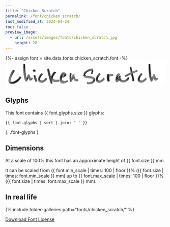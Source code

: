 ```yaml
---
title: "Chicken Scratch"
permalink: /font/chicken_scratch/
last_modified_at: 2024-04-24
toc: false
preview_image:
  - url: /assets/images/fonts/chicken_scratch.jpg
    height: 28
---
```

{%- assign font = site.data.fonts.chicken_scratch.font -%}
![chicken_scratch](/assets/images/fonts/chicken_scratch.jpg)

## Glyphs

This font contains  {{ font.glyphs.size }} glyphs:

```
{{ font.glyphs | sort | join: ' ' }}
```
{: .font-glyphs }

## Dimensions

At a scale of 100% this font has an approximate height of {{ font.size }} mm. 

It can be scaled from {{ font.min_scale | times: 100 | floor }}% ({{ font.size | times: font.min_scale }} mm)
up to {{ font.max_scale | times: 100 | floor }}% ({{ font.size | times: font.max_scale }} mm).


## In real life

{% include folder-galleries path="fonts/chicken_scratch/" %}



[Download Font License](https://github.com/inkstitch/inkstitch/tree/main/fonts/chicken_scratch/LICENSE)
